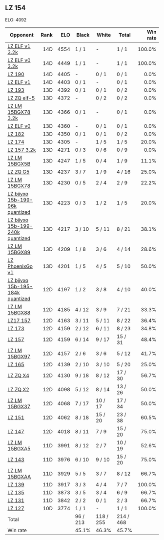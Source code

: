 ## LZ 154 ##

ELO: 4092

Opponent | Rank | ELO | Black | White | Total | Win rate
---------|-----:|----:|-------|-------|-------|-------:
[LZ ELF v1 3.2k](LZ%20ELF%20v1%203.2k.md) | 14D | 4554 | 1 / 1 | - | 1 / 1 | 100.0%
[LZ ELF v0 3.2k](LZ%20ELF%20v0%203.2k.md) | 14D | 4449 | 1 / 1 | - | 1 / 1 | 100.0%
[LZ 190](LZ%20190.md) | 14D | 4405 | - | 0 / 1 | 0 / 1 | 0.0%
[LZ ELF v1](LZ%20ELF%20v1.md) | 14D | 4403 | 0 / 1 | - | 0 / 1 | 0.0%
[LZ 193](LZ%20193.md) | 13D | 4392 | 0 / 1 | 0 / 1 | 0 / 2 | 0.0%
[LZ ZQ elf-5](LZ%20ZQ%20elf-5.md) | 13D | 4372 | - | 0 / 2 | 0 / 2 | 0.0%
[LZ LM 15BGX78 3.2k](LZ%20LM%2015BGX78%203.2k.md) | 13D | 4366 | 0 / 1 | - | 0 / 1 | 0.0%
[LZ ELF v0](LZ%20ELF%20v0.md) | 13D | 4360 | - | 0 / 1 | 0 / 1 | 0.0%
[LZ 182](LZ%20182.md) | 13D | 4350 | 0 / 1 | 0 / 1 | 0 / 2 | 0.0%
[LZ 174](LZ%20174.md) | 13D | 4305 | - | 1 / 5 | 1 / 5 | 20.0%
[LZ 157 3.2k](LZ%20157%203.2k.md) | 13D | 4271 | 0 / 3 | 0 / 6 | 0 / 9 | 0.0%
[LZ LM 15BGX5B](LZ%20LM%2015BGX5B.md) | 13D | 4247 | 1 / 5 | 0 / 4 | 1 / 9 | 11.1%
[LZ ZQ G5](LZ%20ZQ%20G5.md) | 13D | 4237 | 3 / 7 | 1 / 9 | 4 / 16 | 25.0%
[LZ LM 15BGX78](LZ%20LM%2015BGX78.md) | 13D | 4230 | 0 / 5 | 2 / 4 | 2 / 9 | 22.2%
[LZ bjiyxo 15b-199-96k quantized](LZ%20bjiyxo%2015b-199-96k%20quantized.md) | 13D | 4223 | 0 / 3 | 1 / 2 | 1 / 5 | 20.0%
[LZ bjiyxo 15b-199-240k quantized](LZ%20bjiyxo%2015b-199-240k%20quantized.md) | 13D | 4217 | 3 / 10 | 5 / 11 | 8 / 21 | 38.1%
[LZ LM 15BGX89](LZ%20LM%2015BGX89.md) | 13D | 4209 | 1 / 8 | 3 / 6 | 4 / 14 | 28.6%
[LZ PhoenixGo v1](LZ%20PhoenixGo%20v1.md) | 13D | 4201 | 1 / 5 | 4 / 5 | 5 / 10 | 50.0%
[LZ bjiyxo 15b-195-184k quantized](LZ%20bjiyxo%2015b-195-184k%20quantized.md) | 12D | 4197 | 1 / 2 | 3 / 8 | 4 / 10 | 40.0%
[LZ LM 15BGX88](LZ%20LM%2015BGX88.md) | 12D | 4185 | 4 / 12 | 3 / 9 | 7 / 21 | 33.3%
[LZ17 157](LZ17%20157.md) | 12D | 4163 | 3 / 11 | 5 / 11 | 8 / 22 | 36.4%
[LZ 173](LZ%20173.md) | 12D | 4159 | 2 / 12 | 6 / 11 | 8 / 23 | 34.8%
[LZ 157](LZ%20157.md) | 12D | 4159 | 6 / 14 | 9 / 17 | 15 / 31 | 48.4%
[LZ LM 15BGX97](LZ%20LM%2015BGX97.md) | 12D | 4157 | 2 / 6 | 3 / 6 | 5 / 12 | 41.7%
[LZ 165](LZ%20165.md) | 12D | 4139 | 2 / 10 | 3 / 10 | 5 / 20 | 25.0%
[LZ ZQ X4](LZ%20ZQ%20X4.md) | 12D | 4130 | 9 / 18 | 8 / 12 | 17 / 30 | 56.7%
[LZ ZQ X2](LZ%20ZQ%20X2.md) | 12D | 4098 | 5 / 12 | 8 / 14 | 13 / 26 | 50.0%
[LZ LM 15BGX37](LZ%20LM%2015BGX37.md) | 12D | 4068 | 7 / 17 | 10 / 17 | 17 / 34 | 50.0%
[LZ 151](LZ%20151.md) | 12D | 4062 | 8 / 18 | 15 / 20 | 23 / 38 | 60.5%
[LZ 147](LZ%20147.md) | 12D | 4018 | 8 / 11 | 7 / 9 | 15 / 20 | 75.0%
[LZ LM 15BGXA5](LZ%20LM%2015BGXA5.md) | 11D | 3991 | 8 / 12 | 2 / 7 | 10 / 19 | 52.6%
[LZ 143](LZ%20143.md) | 11D | 3976 | 6 / 10 | 9 / 10 | 15 / 20 | 75.0%
[LZ LM 15BGXAA](LZ%20LM%2015BGXAA.md) | 11D | 3929 | 5 / 5 | 3 / 7 | 8 / 12 | 66.7%
[LZ 139](LZ%20139.md) | 11D | 3917 | 3 / 3 | 4 / 4 | 7 / 7 | 100.0%
[LZ 135](LZ%20135.md) | 11D | 3873 | 3 / 5 | 3 / 4 | 6 / 9 | 66.7%
[LZ 131](LZ%20131.md) | 11D | 3842 | 2 / 2 | 0 / 1 | 2 / 3 | 66.7%
[LZ 127](LZ%20127.md) | 10D | 3774 | 1 / 1 | - | 1 / 1 | 100.0%
Total | | | 96 / 213 | 118 / 255 | 214 / 468 | 
Win rate| | | 45.1% | 46.3% | 45.7% | 
